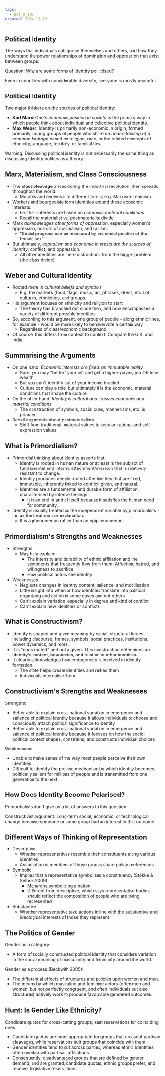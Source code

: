 ```yaml
---
tags:
  - pol_s_102
created: 2024-11-12
---
```


## Political Identity

The ways that individuals categorise themselves and others, and how they understand the power relationships of domination and oppression that exist between groups.

Question: Why are some forms of identity politicised?

Even in countries with considerable diversity, everyone is mostly peaceful.

## Political Identity

Two major thinkers on the sources of political identity:
- **Karl Marx**: One's *economic position in society* is the primary way in which people think about individual and collective political identity.
- **Max Weber**: Identity is primarily non-economic in origin, formed primarily among groups of people who share *an understanding of a common heritage* based on religion, race, or the related concepts of ethnicity, language, territory, or familial ties.

Warning: Discussing political identity is *not* necessarily the same thing as discussing Identity politics as a theory.

## Marx, Materialism, and Class Consciousness

- The **class cleavage** arises during the industrial revolution, then spreads throughout the world.
  - Mutates and evolves into different forms; e.g. Marxism-Leninism
- Workers and bourgeoisie form identities around these economic interests.
  - I.e. their interests are based on *economic material conditions*
  - Recall the materialist vs. postmaterialist divide
- Marx *acknowledges other forms of oppression*, especially women's oppression, horrors of colonialism, and racism.
  - "Social progress can be measured by the social position of the female sex"
- But ultimately, *capitalism and economic interests are the sources of identity*, conflict, and oppression.
  - All other identities are mere distractions from the bigger problem (the class divide)

## Weber and Cultural Identity

- Rooted more in *cultural beliefs and symbols*
  - E.g. the markers (food, flags, music, art, phrases, dress, etc.) of cultures, ethnicities, and groups.
- His argument focuses on ethnicity and religion to start
  - The theory has branched out since then, and now encompasses a variety of different possible identities
- So, according to this argument, one group of people - along ethnic lines, for example - would be more likely to behave/vote a certain way
  - Regardless of class/economic background
- Of course, this differs from context to context: Compare the U.K. and India

## Summarising the Arguments

- On one hand: *Economic interests are fixed; an immutable reality*
  - Sure, you may "better" yourself and get a higher-paying job OR lose wealth
  - But you can't identify out of your income bracket
  - Culture can play a role, but ultimately it is the economic, material conditions that shape the culture
- On the other hand: *Identity is cultural and crosses economic and material conditions*
  - The construction of symbols, social cues, mannerisms, etc. is primary
- Recall arguments about postmaterialism
  - Shift from traditional, material values to secular-rational and self-expression values

## What is Primordialism?

- Primordial thinking about identity asserts that:
  - Identity is rooted in human nature or at least is the subject of fundamental and intense attachment/aversion that is relatively resistant to change.
  - Identity produces deeply rooted affective ties that are fixed, immutable, inherently linked to conflict, given, and natural.
  - Identities are a fundamental and durable form of affiliation characterised by intense feelings.
    - It is an end in and of itself because it satisfies the human need for community.
- Identity is usually treated as the independent variable by primordialists - i.e. as the treatment or explanation.
  - It is a phenomenon rather than an epiphenomenon.

## Primordialism's Strengths and Weaknesses

- Strengths
  - May help explain:
    - The intensity and durability of ethnic affiliation and the sentiments that frequently flow from them: Affection, hatred, and willingness to sacrifice
    - How political actors see identity
- Weaknesses
  - Neglects changes in identity content, salience, and mobilisation
  - Little insight into when or how identities translate into political organising and action in some cases and not others
  - Can't explain variation, especially in degree and kind of conflict
  - Can't explain new identities or conflicts

## What is Constructivism?

- Identity is shaped and given meaning by social, structural forces including discourse, frames, symbols, social practices, institutions, power dynamics, and more.
- It is "constructed" and not a given. This construction determines an identity's content, boundaries, and relation to other identities.
- It clearly acknowledges how endogeneity is involved in identity formation.
  - The state helps create identities and reifies them
  - Individuals internalise them

## Constructivism's Strengths and Weaknesses

Strengths:
- Better able to explain cross-national variation in emergence and salience of political identity because it allows individuals to choose and consciously attach political significance to identity
- Better able to explain cross-national variation in emergence and salience of political identity because it focuses on how the socio-political context shapes, constrains, and constructs individual choices

Weaknesses:
- Unable to make sense of the way most people perceive their own identities
- Difficult to identify the precise mechanism by which identity becomes politically salient for millions of people and is transmitted from one generation to the next

## How Does Identity Become Polarised?

Primordialists don't give us a lot of answers to this question.

Constructivist argument:
Long-term social, economic, or technological change because someone or some group had an interest in that outcome

## Different Ways of Thinking of Representation

- Descriptive
  - Whether representatives resemble their constituents along various identities
  - Assumption is members of those groups share policy preferences
- Symbolic
  - Implies that a representative symbolises a constituency (Stokke & Selboe 2009)
    - Monarchs symbolising a nation
    - Different from descriptive, which says representative bodies should reflect the composition of people who are being represented
- Substantive
  - Whether representative take actions in line with the substantive and ideological interests of those they represent

## The Politics of Gender

Gender as a category:
- A form of socially constructed political identity that considers variation in the social meaning of masculinity and femininity around the world.

Gender as a process (Beckwith 2005):
- The differential effects of structures and policies upon women and men.
- The means by which masculine and feminine actors (often men and women, but not perfectly congruent, and often individuals but also structures) actively work to produce favourable gendered outcomes.

## Hunt: Is Gender Like Ethnicity?

Candidate quotas for cross-cutting groups; seat reservations for coinciding ones
- Candidate quotas are more appropriate for groups that crosscut partisan cleavages, while reservations suit groups that coincide with them.
- Gender identities tend to cut across parties, whereas ethnic identities often overlap with partisan affiliations.
- Consequently, disadvantaged groups that are defined by gender demand, and are granted, candidate quotas; ethnic groups prefer, and receive, legislative reservations.